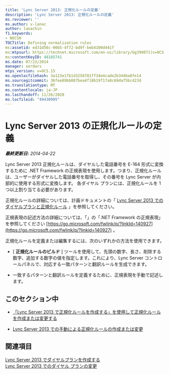 ```yaml
---
title: 'Lync Server 2013: 正規化ルールの定義'
description: 'Lync Server 2013: 正規化ルールの定義'
ms.reviewer: ''
ms.author: v-lanac
author: lanachin
f1.keywords:
- NOCSH
TOCTitle: Defining normalization rules
ms:assetid: ed31d56c-00b5-4f72-bd9f-beb4100d441f
ms:mtpsurl: https://technet.microsoft.com/en-us/library/Gg399071(v=OCS.15)
ms:contentKeyID: 48185741
ms.date: 07/23/2014
manager: serdars
mtps_version: v=OCS.15
ms.openlocfilehash: 3a123e17b1d3256781ff34e4cade2b344ba8fe14
ms.sourcegitcommit: 36fee89bb887bea4f18b19f17a8c69daf5bc423d
ms.translationtype: MT
ms.contentlocale: ja-JP
ms.lasthandoff: 11/26/2020
ms.locfileid: "49430995"
---
```

# <a name="defining-normalization-rules-in-lync-server-2013"></a>Lync Server 2013 の正規化ルールの定義

<div data-xmlns="http://www.w3.org/1999/xhtml">

<div class="topic" data-xmlns="http://www.w3.org/1999/xhtml" data-msxsl="urn:schemas-microsoft-com:xslt" data-cs="https://msdn.microsoft.com/">

<div data-asp="https://msdn2.microsoft.com/asp">



</div>

<div id="mainSection">

<div id="mainBody">

<span> </span>

_**最終更新日:** 2014-04-22_

Lync Server 2013 正規化ルールは、ダイヤルした電話番号を E-164 形式に変換するために .NET Framework の正規表現を使用します。つまり、正規化ルールは、ユーザーがダイヤルした電話番号を取得し、その番号を Lync Server が内部的に使用する形式に変換します。 各ダイヤル プランには、正規化ルールを 1 つ以上割り当てる必要があります。

正規化ルールの詳細については、計画ドキュメントの「 [Lync Server 2013 でのダイヤルプランと正規化ルール](lync-server-2013-dial-plans-and-normalization-rules.md) 」を参照してください。

正規表現の記述方法の詳細については、「」の「.NET Framework の正規表現」を参照してください [https://go.microsoft.com/fwlink/p/?linkId=140927](https://go.microsoft.com/fwlink/p/?linkid=140927) 。

正規化ルールを定義または編集するには、次のいずれかの方法を使用できます。

  - [ **正規化ルールのビルド** ] ツールを使用して、先頭の数字、長さ、削除する数字、追加する数字の値を指定します。これにより、Lync Server コントロールパネルで、対応する一致パターンと翻訳ルールを生成できます。

  - 一致するパターンと翻訳ルールを定義するために、正規表現を手動で記述します。

<div>

## <a name="in-this-section"></a>このセクション中

  - [「Lync Server 2013 で正規化ルールを作成する」を使用して正規化ルールを作成または変更する](lync-server-2013-create-or-modify-a-normalization-rule-by-using-build-a-normalization-rule.md)

  - [Lync Server 2013 での手動による正規化ルールの作成または変更](lync-server-2013-create-or-modify-a-normalization-rule-manually.md)

</div>

<div>

## <a name="see-also"></a>関連項目


[Lync Server 2013 でダイヤルプランを作成する](lync-server-2013-create-a-dial-plan.md)  
[Lync Server 2013 でのダイヤル プランの変更](lync-server-2013-modify-a-dial-plan.md)  
  

</div>

</div>

<span> </span>

</div>

</div>

</div>

